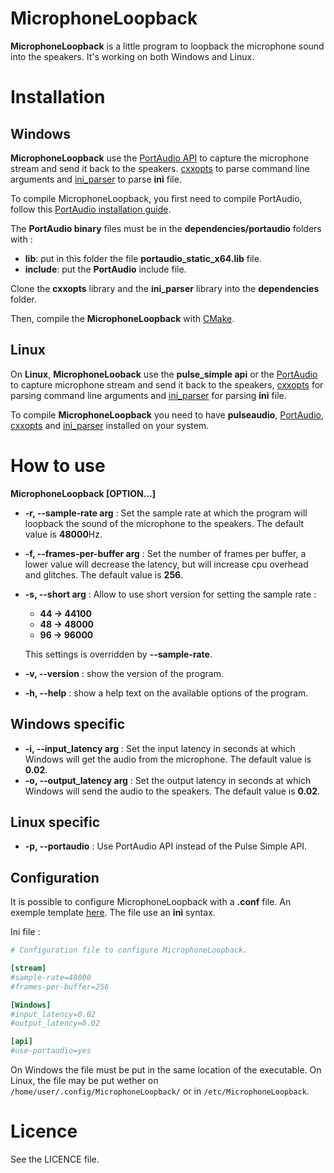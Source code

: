 # MicrophoneLoopback

**MicrophoneLoopback** is a little program to loopback the microphone sound into the speakers. It's working on both Windows and Linux.

# Installation

## Windows

**MicrophoneLoopback** use the [PortAudio API](http://www.portaudio.com/) to capture the microphone stream and send it back to the speakers. [cxxopts](https://github.com/jarro2783/cxxopts) to parse command line arguments and [ini_parser](https://github.com/BlueDragon28/ini_parser) to parse **ini** file.

To compile MicrophoneLoopback, you first need to compile PortAudio, follow this [PortAudio installation guide](http://files.portaudio.com/docs/v19-doxydocs/tutorial_start.html).

The **PortAudio binary** files must be in the **dependencies/portaudio** folders with :
- **lib**: put in this folder the file **portaudio_static_x64.lib** file.
- **include**: put the **PortAudio** include file.

Clone the **cxxopts** library and the **ini_parser** library into the **dependencies** folder.

Then, compile the **MicrophoneLoopback** with [CMake](https://cmake.org/).

## Linux

On **Linux**, **MicrophoneLooback** use the **pulse_simple api** or the [PortAudio](https://github.com/PortAudio/portaudio) to capture microphone stream and send it back to the speakers, [cxxopts](https://github.com/jarro2783/cxxopts) for parsing command line arguments and [ini_parser](https://github.com/BlueDragon28/ini_parser) for parsing **ini** file.

To compile **MicrophoneLoopback** you need to have **pulseaudio**, [PortAudio](https://github.com/PortAudio/portaudio), [cxxopts](https://github.com/jarro2783/cxxopts) and [ini_parser](https://github.com/BlueDragon28/ini_parser) installed on your system.

# How to use

**MicrophoneLoopback [OPTION...]**

- **-r, --sample-rate arg** : Set the sample rate at which the program will loopback the sound of the microphone to the speakers. The default value is **48000**Hz.
- **-f, --frames-per-buffer arg** : Set the number of frames per buffer, a lower value will decrease the latency, but will increase cpu overhead and glitches. The default value is **256**.
- **-s, --short arg** : Allow to use short version for setting the sample rate :
  - **44 -> 44100**
  - **48 -> 48000**
  - **96 -> 96000**

  This settings is overridden by **--sample-rate**.
- **-v, --version** : show the version of the program.
- **-h, --help** : show a help text on the available options of the program.

## Windows specific

- **-i, --input_latency arg** : Set the input latency in seconds at which Windows will get the audio from the microphone. The default value is **0.02**.
- **-o, --output_latency arg** : Set the output latency in seconds at which Windows will send the audio to the speakers. The default value is **0.02**.

## Linux specific

- **-p, --portaudio** : Use PortAudio API instead of the Pulse Simple API.

## Configuration

It is possible to configure MicrophoneLoopback with a **.conf** file. An exemple template [here](https://github.com/BlueDragon28/MicrophoneLoopback/blob/development/MicrophoneLoopback.conf). The file use an **ini** syntax.

Ini file :

``` ini
# Configuration file to configure MicrophoneLoopback.

[stream]
#sample-rate=48000
#frames-per-buffer=256

[Windows]
#input_latency=0.02
#output_latency=0.02

[api]
#use-portaudio=yes
```

On Windows the file must be put in the same location of the executable. On Linux, the file may be put wether on `/home/user/.config/MicrophoneLoopback/` or in `/etc/MicrophoneLoopback`.

# Licence

See the LICENCE file.